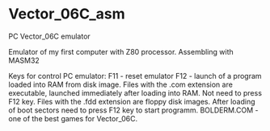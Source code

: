 # Vector_06C_asm
PC Vector_06C emulator

Emulator of my first computer with Z80 processor. Assembling with MASM32

Keys for control PC emulator:
F11 - reset emulator
F12 - launch of a program loaded into RAM from disk image. 
Files with the .com extension are executable, launched immediately after loading into RAM. Not need to press F12 key.
Files with the .fdd extension are floppy disk images. After loading of boot sectors need to press F12 key to start programm.
BOLDERM.COM - one of the best games for Vector_06C.
